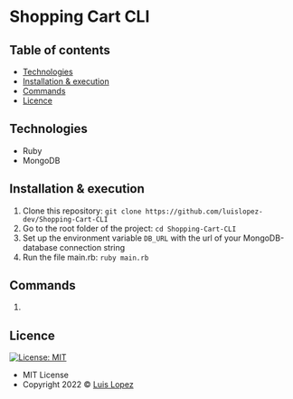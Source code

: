 # Shopping Cart CLI

## Table of contents
* [Technologies](#technologies)
* [Installation & execution](#installation--execution)
* [Commands](#commands)
* [Licence](#licence)

## Technologies
* Ruby
* MongoDB
## Installation & execution
1. Clone this repository: `git clone https://github.com/luislopez-dev/Shopping-Cart-CLI`
2. Go to the root folder of the project: `cd Shopping-Cart-CLI`
3. Set up the environment variable `DB_URL` with the url of your MongoDB-database connection string
4. Run the file main.rb: `ruby main.rb`
## Commands

1. 

## Licence
[![License: MIT](https://img.shields.io/badge/License-MIT-yellow.svg)](https://opensource.org/licenses/MIT)

* MIT License
* Copyright 2022 © [Luis Lopez](https://github.com/luislopez-dev)